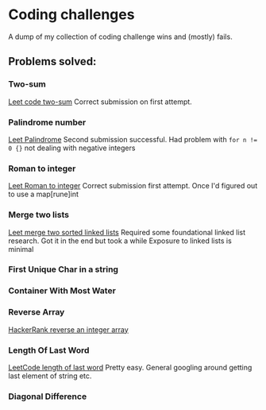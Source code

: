 # Coding challenges
A dump of my collection of coding challenge wins and (mostly) fails.

## Problems solved:

### Two-sum
[Leet code two-sum](https://leetcode.com/problems/two-sum/)
Correct submission on first attempt.

### Palindrome number
[Leet Palindrome](https://leetcode.com/problems/palindrome-number/)
Second submission successful.
Had problem with `for n != 0 {}` not dealing with negative integers

### Roman to integer
[Leet Roman to integer](https://leetcode.com/problems/roman-to-integer/)
Correct submission first attempt. Once I'd figured out to use a map[rune]int

### Merge two lists 
[Leet merge two sorted linked lists](https://leetcode.com/problems/merge-two-sorted-lists/)
Required some foundational linked list research. Got it in the end but took a while
Exposure to linked lists is minimal

### First Unique Char in a string

### Container With Most Water


### Reverse Array
[HackerRank reverse an integer array](https://www.hackerrank.com/challenges/arrays-ds/problem)

### Length Of Last Word
[LeetCode length of last word](https://leetcode.com/problems/length-of-last-word/description/)
Pretty easy. General googling around getting last element of string etc.


### Diagonal Difference



